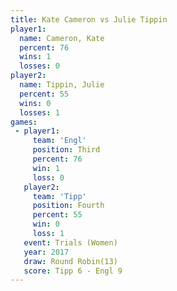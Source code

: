 ```yaml
---
title: Kate Cameron vs Julie Tippin
player1:             
  name: Cameron, Kate
  percent: 76        
  wins: 1            
  losses: 0          
player2:             
  name: Tippin, Julie
  percent: 55        
  wins: 0            
  losses: 1          
games:
 - player1:         
     team: 'Engl'   
     position: Third
     percent: 76    
     win: 1         
     loss: 0        
   player2:          
     team: 'Tipp'    
     position: Fourth
     percent: 55     
     win: 0          
     loss: 1         
   event: Trials (Women) 
   year: 2017            
   draw: Round Robin(13) 
   score: Tipp 6 - Engl 9
---
```

